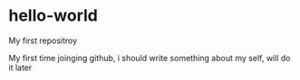 # hello-world
My first repositroy


My first time joinging github, i should write something about my self, will do it later
